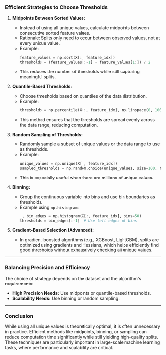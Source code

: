 ### **Efficient Strategies to Choose Thresholds**
1. **Midpoints Between Sorted Values:**
   - Instead of using all unique values, calculate midpoints between consecutive sorted feature values.
   - Rationale: Splits only need to occur between observed values, not at every unique value.
   - Example:
     ```python
     feature_values = np.sort(X[:, feature_idx])
     thresholds = (feature_values[:-1] + feature_values[1:]) / 2
     ```
   - This reduces the number of thresholds while still capturing meaningful splits.

2. **Quantile-Based Thresholds:**
   - Choose thresholds based on quantiles of the data distribution.
   - Example:
     ```python
     thresholds = np.percentile(X[:, feature_idx], np.linspace(0, 100, num=100))
     ```
   - This method ensures that the thresholds are spread evenly across the data range, reducing computation.

3. **Random Sampling of Thresholds:**
   - Randomly sample a subset of unique values or the data range to use as thresholds.
   - Example:
     ```python
     unique_values = np.unique(X[:, feature_idx])
     sampled_thresholds = np.random.choice(unique_values, size=100, replace=False)
     ```
   - This is especially useful when there are millions of unique values.

4. **Binning:**
   - Group the continuous variable into bins and use bin boundaries as thresholds.
   - Example using `np.histogram`:
     ```python
     _, bin_edges = np.histogram(X[:, feature_idx], bins=50)
     thresholds = bin_edges[:-1]  # Use left edges of bins
     ```

5. **Gradient-Based Selection (Advanced):**
   - In gradient-boosted algorithms (e.g., XGBoost, LightGBM), splits are optimized using gradients and Hessians, which helps efficiently find good thresholds without exhaustively checking all unique values.

---

### **Balancing Precision and Efficiency**
The choice of strategy depends on the dataset and the algorithm's requirements:
- **High Precision Needs:** Use midpoints or quantile-based thresholds.
- **Scalability Needs:** Use binning or random sampling.

---

### **Conclusion**
While using all unique values is theoretically optimal, it is often unnecessary in practice. Efficient methods like midpoints, binning, or sampling can reduce computation time significantly while still yielding high-quality splits. These techniques are particularly important in large-scale machine learning tasks, where performance and scalability are critical.